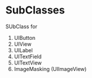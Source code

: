 # SubClasses
SUbClass for

1.  UIButton
2.  UIView
3.  UILabel
4.  UITextField
5.  UITextView
6.  ImageMasking (UIImageView)


